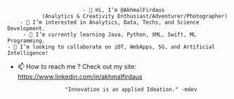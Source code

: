                             - 👋 Hi, I’m @AkhmalFirdaus
               (Analytics & Creativity Enthusiast/Adventurer/Photographer)
        - 👀 I’m interested in Analytics, Data, Techs, and Science Development.
         - 🌱 I’m currently learning Java, Python, XML, Swift, ML Programming.
    - 💞️ I’m looking to collaborate on iOT, WebApps, 5G, and Artificial Intelligence!
- 📫 How to reach me ? Check out my site: https://www.linkedin.com/in/akhmalfirdaus

                     "Innovation is an applied Ideation." -mdev

<!---
AkhmalFirdaus/AkhmalFirdaus is a ✨ special ✨ repository because its `README.md` (this file) appears on your GitHub profile.
You can click the Preview link to take a look at your changes.
--->
